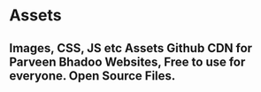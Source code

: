 # Assets

## Images, CSS, JS etc Assets Github CDN for Parveen Bhadoo Websites, Free to use for everyone. Open Source Files.